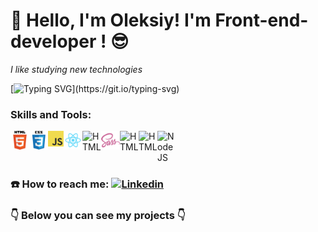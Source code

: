  # :wave: Hello, I'm Oleksiy! I'm Front-end-developer ! :sunglasses:
 

*I like studying new technologies*
<br/>

[![Typing SVG](https://readme-typing-svg.herokuapp.com?font=Fira+Code&weight=600&pause=1000&color=15972D&width=435&lines=Get+try+and+you+will+have+success!)](https://git.io/typing-svg)

 ###  Skills and Tools:

<img align='left' src='https://raw.githubusercontent.com/github/explore/80688e429a7d4ef2fca1e82350fe8e3517d3494d/topics/html/html.png' alt='HTML' width=30/>
<img align='left' src='https://raw.githubusercontent.com/github/explore/80688e429a7d4ef2fca1e82350fe8e3517d3494d/topics/css/css.png' alt='CSS' width=30/>
<img align='left'src='https://raw.githubusercontent.com/github/explore/80688e429a7d4ef2fca1e82350fe8e3517d3494d/topics/javascript/javascript.png' alt='JavaScript' width=25/>
<img align='left' src='https://raw.githubusercontent.com/github/explore/80688e429a7d4ef2fca1e82350fe8e3517d3494d/topics/react/react.png' alt='HTML' width=30/>
<img align='left' src='https://avatars.githubusercontent.com/u/13142323?s=200&v=4' alt='HTML' width=30/>
<img align='left' src='https://raw.githubusercontent.com/github/explore/80688e429a7d4ef2fca1e82350fe8e3517d3494d/topics/sass/sass.png' alt='HTML' width=30/>
<img align='left' src='https://user-images.githubusercontent.com/112705866/212576928-1c3ba62d-c95c-4338-8311-e2376bf4176c.svg' alt='HTML' width=30/>
<img align='left' src='https://avatars.githubusercontent.com/u/5155369?s=200&v=4' alt='HTML' width=30/>
<img align='left' src='https://avatars.githubusercontent.com/u/9950313?s=40&v=4' alt='NodeJS' width=30/>

<br/>
<br/>
<br/>

### :phone: How to reach me: [<img  src='https://cdn-icons-png.flaticon.com/512/179/179330.png' alt='Linkedin' width=30/>][linkedin]

### :point_down: Below you can see my projects :point_down:


[linkedin]: https://www.linkedin.com/in/%D0%BE%D0%BB%D0%B5%D0%BA%D1%81%D1%96%D0%B9-%D0%BD%D1%96%D0%BA%D0%BE%D0%BB%D0%B0%D1%94%D0%BD%D0%BA%D0%BE-17472825b/
